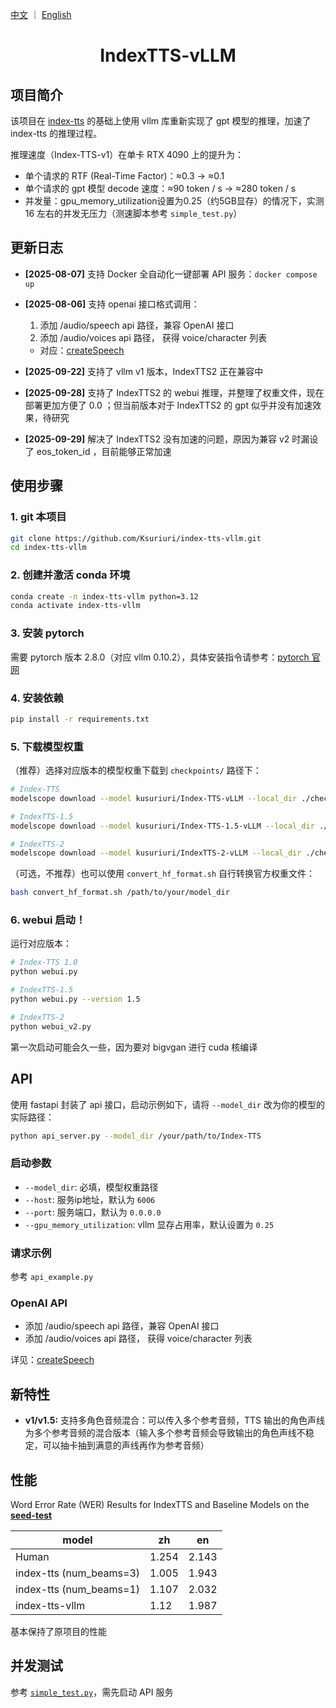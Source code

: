 <a href="README.md">中文</a> ｜ <a href="README_EN.md">English</a>

<div align="center">

# IndexTTS-vLLM
</div>

## 项目简介
该项目在 [index-tts](https://github.com/index-tts/index-tts) 的基础上使用 vllm 库重新实现了 gpt 模型的推理，加速了 index-tts 的推理过程。

推理速度（Index-TTS-v1）在单卡 RTX 4090 上的提升为：
- 单个请求的 RTF (Real-Time Factor)：≈0.3 -> ≈0.1
- 单个请求的 gpt 模型 decode 速度：≈90 token / s -> ≈280 token / s
- 并发量：gpu_memory_utilization设置为0.25（约5GB显存）的情况下，实测 16 左右的并发无压力（测速脚本参考 `simple_test.py`）

## 更新日志

- **[2025-08-07]** 支持 Docker 全自动化一键部署 API 服务：`docker compose up`

- **[2025-08-06]** 支持 openai 接口格式调用：
    1. 添加 /audio/speech api 路径，兼容 OpenAI 接口
    2. 添加 /audio/voices api 路径， 获得 voice/character 列表
    - 对应：[createSpeech](https://platform.openai.com/docs/api-reference/audio/createSpeech)

- **[2025-09-22]** 支持了 vllm v1 版本，IndexTTS2 正在兼容中

- **[2025-09-28]** 支持了 IndexTTS2 的 webui 推理，并整理了权重文件，现在部署更加方便了 0.0 ；但当前版本对于 IndexTTS2 的 gpt 似乎并没有加速效果，待研究

- **[2025-09-29]** 解决了 IndexTTS2 没有加速的问题，原因为兼容 v2 时漏设了 eos_token_id ，目前能够正常加速

## 使用步骤

### 1. git 本项目
```bash
git clone https://github.com/Ksuriuri/index-tts-vllm.git
cd index-tts-vllm
```


### 2. 创建并激活 conda 环境
```bash
conda create -n index-tts-vllm python=3.12
conda activate index-tts-vllm
```


### 3. 安装 pytorch

需要 pytorch 版本 2.8.0（对应 vllm 0.10.2），具体安装指令请参考：[pytorch 官网](https://pytorch.org/get-started/locally/)


### 4. 安装依赖
```bash
pip install -r requirements.txt
```


### 5. 下载模型权重

（推荐）选择对应版本的模型权重下载到 `checkpoints/` 路径下：

```bash
# Index-TTS
modelscope download --model kusuriuri/Index-TTS-vLLM --local_dir ./checkpoints/Index-TTS-vLLM

# IndexTTS-1.5
modelscope download --model kusuriuri/Index-TTS-1.5-vLLM --local_dir ./checkpoints/Index-TTS-1.5-vLLM

# IndexTTS-2
modelscope download --model kusuriuri/IndexTTS-2-vLLM --local_dir ./checkpoints/IndexTTS-2-vLLM
```

（可选，不推荐）也可以使用 `convert_hf_format.sh` 自行转换官方权重文件：

```bash
bash convert_hf_format.sh /path/to/your/model_dir
```

### 6. webui 启动！

运行对应版本：

```bash
# Index-TTS 1.0
python webui.py

# IndexTTS-1.5
python webui.py --version 1.5

# IndexTTS-2
python webui_v2.py
```
第一次启动可能会久一些，因为要对 bigvgan 进行 cuda 核编译


## API

使用 fastapi 封装了 api 接口，启动示例如下，请将 `--model_dir` 改为你的模型的实际路径：

```bash
python api_server.py --model_dir /your/path/to/Index-TTS
```

### 启动参数
- `--model_dir`: 必填，模型权重路径
- `--host`: 服务ip地址，默认为 `6006`
- `--port`: 服务端口，默认为 `0.0.0.0`
- `--gpu_memory_utilization`: vllm 显存占用率，默认设置为 `0.25`

### 请求示例
参考 `api_example.py`

### OpenAI API
- 添加 /audio/speech api 路径，兼容 OpenAI 接口
- 添加 /audio/voices api 路径， 获得 voice/character 列表

详见：[createSpeech](https://platform.openai.com/docs/api-reference/audio/createSpeech)

## 新特性
- **v1/v1.5:** 支持多角色音频混合：可以传入多个参考音频，TTS 输出的角色声线为多个参考音频的混合版本（输入多个参考音频会导致输出的角色声线不稳定，可以抽卡抽到满意的声线再作为参考音频）

## 性能
Word Error Rate (WER) Results for IndexTTS and Baseline Models on the [**seed-test**](https://github.com/BytedanceSpeech/seed-tts-eval)

| model                   | zh    | en    |
| ----------------------- | ----- | ----- |
| Human                   | 1.254 | 2.143 |
| index-tts (num_beams=3) | 1.005 | 1.943 |
| index-tts (num_beams=1) | 1.107 | 2.032 |
| index-tts-vllm      | 1.12  | 1.987 |

基本保持了原项目的性能

## 并发测试
参考 [`simple_test.py`](simple_test.py)，需先启动 API 服务
